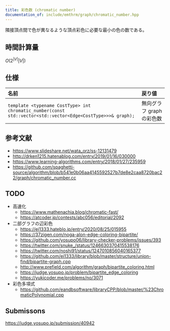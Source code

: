 ```yaml
---
title: 彩色数 (chromatic number)
documentation_of: include/emthrm/graph/chromatic_number.hpp
---
```


隣接頂点間で色が異なるような頂点彩色に必要な最小の色の数である。


## 時間計算量

$O(2^{\lvert V \rvert} \lvert V \rvert)$


## 仕様

|名前|戻り値|
|:--|:--|
|`template <typename CostType> int chromatic_number(const std::vector<std::vector<Edge<CostType>>>& graph);`|無向グラフ $\mathrm{graph}$ の彩色数|


## 参考文献

- https://www.slideshare.net/wata_orz/ss-12131479
- http://drken1215.hatenablog.com/entry/2019/01/16/030000
- https://www.learning-algorithms.com/entry/2018/01/27/235959
- https://github.com/spaghetti-source/algorithm/blob/b541e0b06aa4145592527b7de8e2caa8720bac22/graph/chromatic_number.cc


## TODO

- 高速化
  - https://www.mathenachia.blog/chromatic-fast/
  - https://atcoder.jp/contests/abc056/editorial/2092
- 二部グラフの辺彩色
  - https://ei1333.hateblo.jp/entry/2020/08/25/015955
  - https://37zigen.com/noga-alon-edge-coloring-bipartite/
  - https://github.com/yosupo06/library-checker-problems/issues/393
  - https://twitter.com/snuke_/status/1246630370415538176
  - https://twitter.com/noshi91/status/1247010856040165377
  - https://github.com/ei1333/library/blob/master/structure/union-find/bipartite-graph.cpp
  - http://www.prefield.com/algorithm/graph/bipartite_coloring.html
  - https://judge.yosupo.jp/problem/bipartite_edge_coloring
  - https://yukicoder.me/problems/no/3071
- 彩色多項式
  - https://github.com/eandbsoftware/libraryCPP/blob/master/%23ChromaticPolynomial.cpp


## Submissons

https://judge.yosupo.jp/submission/40942
